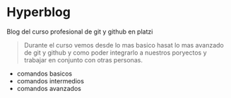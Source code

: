 # Hyperblog
Blog del curso profesional de git y github en platzi
>Durante el curso vemos desde lo mas basico hasat lo mas avanzado de git y github y como poder integrarlo a nuestros poryectos y trabajar en conjunto con otras personas. 


* comandos basicos
* comandos intermedios 
* comandos avanzados 
